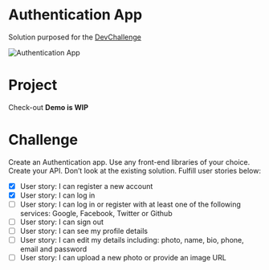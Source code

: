# Authentication App

Solution purposed for the [DevChallenge](https://devchallenges.io/challenges/Jymh2b2FyebRTUljkNcb)

![Authentication App](https://devchallenges.io/_next/image?url=https%3A%2F%2Ffirebasestorage.googleapis.com%2Fv0%2Fb%2Fdevchallenges-1234.appspot.com%2Fo%2FchallengesDesigns%252FAuthenticationAppThumbnail.png%3Falt%3Dmedia%26token%3D74f358e8-ccaf-43fc-b0fd-8b9732d80ba6&w=750&q=75)

# Project

Check-out **Demo is WIP**

# Challenge

Create an Authentication app. Use any front-end libraries of your choice. Create your API. Don’t look at the existing solution. Fulfill user stories below:

- [x] User story: I can register a new account
- [x] User story: I can log in
- [ ] User story: I can log in or register with at least one of the following services: Google, Facebook, Twitter or Github
- [ ] User story: I can sign out
- [ ] User story: I can see my profile details
- [ ] User story: I can edit my details including: photo, name, bio, phone, email and password
- [ ] User story: I can upload a new photo or provide an image URL